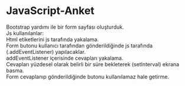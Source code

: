 # JavaScript-Anket
Bootstrap yardımı ile bir form sayfası oluşturduk. <br/>
Js kullanılanlar: <br/>
Html etiketlerini js tarafında yakalama. <br/>
Form butonu kullanıcı tarafından gönderildiğinde js tarafında (.addEventListener) yapılacaklar.  <br/>
addEventListener içerisinde cevapları yakalama. <br/>
Cevapları yüzdesel olarak belirli bir süre bekleterek (setInterval) ekrana basma. <br/>
Form cevaplanıp gönderildiğinde butonu kullanılamaz hale getirme. <br/>
